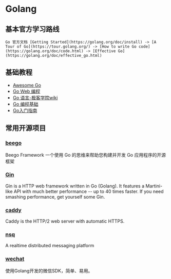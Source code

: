 # Golang 

## 基本官方学习路线
    Go 官方文档 [Getting Started](https://golang.org/doc/install) -> [A Tour of Go](https://tour.golang.org/) -> [How to write Go code](https://golang.org/doc/code.html) -> [Effective Go](https://golang.org/doc/effective_go.html)
    
## 基础教程
- [Awesome Go](https://awesome-go.com/)
- [Go Web 编程](https://github.com/astaxie/build-web-application-with-golang)
- [Go 语言-极客学院wiki](http://wiki.jikexueyuan.com/list/go/)
- [Go 编程基础](https://github.com/Unknwon/go-fundamental-programming)
- [Go入门指南](https://github.com/Unknwon/the-way-to-go_ZH_CN/)

## 常用开源项目
### [beego](http://beego.me)
Beego Framework 一个使用 Go 的思维来帮助您构建并开发 Go 应用程序的开源框架

### [Gin](https://github.com/gin-gonic/gin)
Gin is a HTTP web framework written in Go (Golang). It features a Martini-like API with much better performance -- up to 40 times faster. If you need smashing performance, get yourself some Gin.

### [caddy](https://caddyserver.com/)
Caddy is the HTTP/2 web server with automatic HTTPS.

### [nsq](http://nsq.io/)
A realtime distributed messaging platform

### [wechat](https://github.com/silenceper/wechat)
使用Golang开发的微信SDK，简单、易用。
